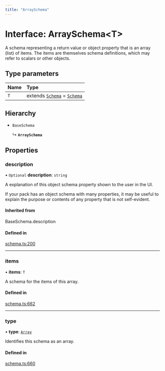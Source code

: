 ```yaml
---
title: "ArraySchema"
---
```

# Interface: ArraySchema<T\>

A schema representing a return value or object property that is an array (list) of items.
The items are themselves schema definitions, which may refer to scalars or other objects.

## Type parameters

| Name | Type |
| :------ | :------ |
| `T` | extends [`Schema`](../types/Schema.md) = [`Schema`](../types/Schema.md) |

## Hierarchy

- `BaseSchema`

  ↳ **`ArraySchema`**

## Properties

### description

• `Optional` **description**: `string`

A explanation of this object schema property shown to the user in the UI.

If your pack has an object schema with many properties, it may be useful to
explain the purpose or contents of any property that is not self-evident.

#### Inherited from

BaseSchema.description

#### Defined in

[schema.ts:200](https://github.com/coda/packs-sdk/blob/main/schema.ts#L200)

___

### items

• **items**: `T`

A schema for the items of this array.

#### Defined in

[schema.ts:662](https://github.com/coda/packs-sdk/blob/main/schema.ts#L662)

___

### type

• **type**: [`Array`](../enums/ValueType.md#array)

Identifies this schema as an array.

#### Defined in

[schema.ts:660](https://github.com/coda/packs-sdk/blob/main/schema.ts#L660)
